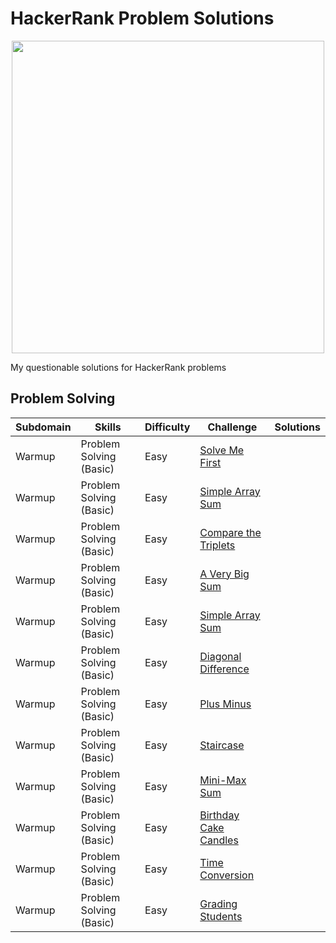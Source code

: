 # HackerRank Problem Solutions

<p align="center" width="100%">
  <img src = https://wizardsourcer.com/wp-content/uploads/2021/10/HackerRank-logo.png width = "500">
</p>

My questionable solutions for HackerRank problems

Problem Solving
---

| Subdomain | Skills | Difficulty | Challenge | Solutions
|---|---|---|---|---|
| Warmup | Problem Solving (Basic) | Easy | [Solve Me First](https://www.hackerrank.com/challenges/solve-me-first/problem) |
| Warmup | Problem Solving (Basic) | Easy | [Simple Array Sum](https://www.hackerrank.com/challenges/simple-array-sum/problem) |
| Warmup | Problem Solving (Basic) | Easy | [Compare the Triplets](https://www.hackerrank.com/challenges/compare-the-triplets/problem) |
| Warmup | Problem Solving (Basic) | Easy | [A Very Big Sum](https://www.hackerrank.com/challenges/a-very-big-sum/problem) |
| Warmup | Problem Solving (Basic) | Easy | [Simple Array Sum](https://www.hackerrank.com/challenges/simple-array-sum/problem) |
| Warmup | Problem Solving (Basic) | Easy | [Diagonal Difference](https://www.hackerrank.com/challenges/diagonal-difference/problem) |
| Warmup | Problem Solving (Basic) | Easy | [Plus Minus](https://www.hackerrank.com/challenges/plus-minus/problem) |
| Warmup | Problem Solving (Basic) | Easy | [Staircase](https://www.hackerrank.com/challenges/staircase/problem) |
| Warmup | Problem Solving (Basic) | Easy | [Mini-Max Sum](https://www.hackerrank.com/challenges/mini-max-sum/problem) |
| Warmup | Problem Solving (Basic) | Easy | [Birthday Cake Candles](https://www.hackerrank.com/challenges/birthday-cake-candles/problem) |
| Warmup | Problem Solving (Basic) | Easy | [Time Conversion](https://www.hackerrank.com/challenges/time-conversion/problem) |
| Warmup | Problem Solving (Basic) | Easy | [Grading Students](https://www.hackerrank.com/challenges/grading/problem) |



